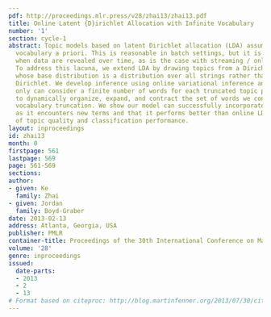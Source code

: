 ```yaml
---
pdf: http://proceedings.mlr.press/v28/zhai13/zhai13.pdf
title: Online Latent {D}irichlet Allocation with Infinite Vocabulary
number: '1'
section: cycle-1
abstract: Topic models based on latent Dirichlet allocation (LDA) assume a predefined
  vocabulary a priori. This is reasonable in batch settings, but it is not reasonable
  when data are revealed over time, as is the case with streaming / online algorithms.
  To address this lacuna, we extend LDA by drawing topics from a Dirichlet process
  whose base distribution is a distribution over all strings rather than from a finite
  Dirichlet. We develop inference using online variational inference and because we
  only can consider a finite number of words for each truncated topic propose heuristics
  to dynamically organize, expand, and contract the set of words we consider in our
  vocabulary truncation. We show our model can successfully incorporate new words
  as it encounters new terms and that it performs better than online LDA in evaluations
  of topic quality and classification performance.
layout: inproceedings
id: zhai13
month: 0
firstpage: 561
lastpage: 569
page: 561-569
sections: 
author:
- given: Ke
  family: Zhai
- given: Jordan
  family: Boyd-Graber
date: 2013-02-13
address: Atlanta, Georgia, USA
publisher: PMLR
container-title: Proceedings of the 30th International Conference on Machine Learning
volume: '28'
genre: inproceedings
issued:
  date-parts:
  - 2013
  - 2
  - 13
# Format based on citeproc: http://blog.martinfenner.org/2013/07/30/citeproc-yaml-for-bibliographies/
---
```

